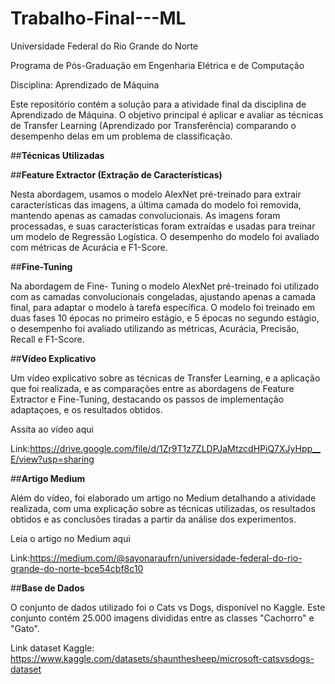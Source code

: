 # Trabalho-Final---ML

Universidade Federal do Rio Grande do Norte

Programa de Pós-Graduação em Engenharia Elétrica e de Computação

Disciplina: Aprendizado de Máquina

Este repositório contém a solução para a atividade final da disciplina de Aprendizado de Máquina. O objetivo principal é aplicar e avaliar as técnicas de Transfer Learning (Aprendizado por Transferência) comparando o desempenho delas em um problema de classificação.

##**Técnicas Utilizadas**

##**Feature Extractor (Extração de Características)**

Nesta abordagem, usamos o modelo AlexNet pré-treinado para extrair características das imagens, a última camada do modelo foi removida, mantendo apenas as camadas convolucionais.
As imagens foram processadas, e suas características foram extraídas e usadas para treinar um modelo de Regressão Logística. O desempenho do modelo foi avaliado com métricas de Acurácia e F1-Score.

##**Fine-Tuning**

Na abordagem de Fine- Tuning o modelo AlexNet pré-treinado foi utilizado com  as camadas convolucionais congeladas, ajustando apenas a camada final,  para adaptar o modelo  à tarefa específica. O modelo foi treinado em duas fases 10 épocas no  primeiro estágio, e 5 épocas no segundo estágio, o desempenho foi avaliado utilizando as métricas, Acurácia, Precisão, Recall e F1-Score.
 
 
 ##**Vídeo Explicativo**
 
 Um vídeo explicativo sobre as técnicas de Transfer Learning, e a 
 aplicação que foi realizada, e as comparações entre as abordagens de 
 Feature Extractor e Fine-Tuning, destacando os passos de implementação 
 adaptaçoes, e os resultados obtidos. 
 
 Assita ao vídeo aqui 
 
 Link:https://drive.google.com/file/d/1Zr9T1z7ZLDPJaMtzcdHPiQ7XJyHpp__E/view?usp=sharing

 ##**Artigo Medium**
 
 Além do vídeo, foi elaborado um artigo no Medium detalhando a atividade realizada, com uma explicação sobre as técnicas 
 utilizadas, os resultados obtidos e as conclusões tiradas a partir da análise dos experimentos.
 
 Leia o artigo no Medium aqui
 
 Link:https://medium.com/@sayonaraufrn/universidade-federal-do-rio-grande-do-norte-bce54cbf8c10

##**Base de Dados**

O conjunto de dados utilizado foi o Cats vs Dogs, disponível no Kaggle. Este conjunto contém 25.000 imagens divididas entre as classes "Cachorro" e "Gato".

Link dataset  Kaggle: https://www.kaggle.com/datasets/shaunthesheep/microsoft-catsvsdogs-dataset


